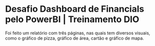 
# Desafio Dashboard de Financials pelo PowerBI | Treinamento DIO

Foi feito um relatório com três páginas, nas quais tem diversos visuais, como o gráfico de pizza, gráfico de área, cartão e gráfico de mapa.
